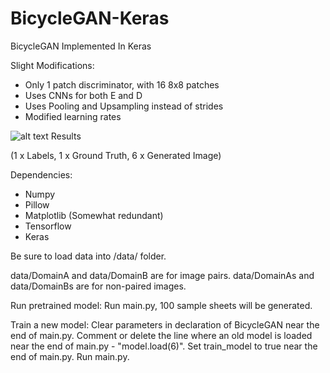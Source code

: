 # BicycleGAN-Keras
BicycleGAN Implemented In Keras

Slight Modifications:
  - Only 1 patch discriminator, with 16 8x8 patches
  - Uses CNNs for both E and D
  - Uses Pooling and Upsampling instead of strides
  - Modified learning rates


![alt text](https://raw.githubusercontent.com/manicman1999/BicycleGAN-Keras/Results/i48.png)
Results

(1 x Labels, 1 x Ground Truth, 6 x Generated Image)

Dependencies:
  - Numpy
  - Pillow
  - Matplotlib (Somewhat redundant)
  - Tensorflow
  - Keras

Be sure to load data into /data/ folder.

data/DomainA and data/DomainB are for image pairs.
data/DomainAs and data/DomainBs are for non-paired images.

Run pretrained model:
Run main.py, 100 sample sheets will be generated.

Train a new model:
Clear parameters in declaration of BicycleGAN near the end of main.py.
Comment or delete the line where an old model is loaded near the end of main.py - "model.load(6)".
Set train_model to true near the end of main.py.
Run main.py.
